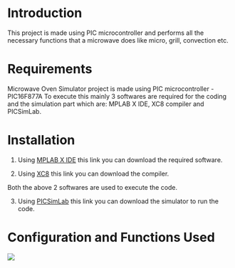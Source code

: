 # Introduction
This project is made using PIC microcontroller and performs all the necessary functions that a microwave does like micro, grill, convection etc. 

# Requirements 
Microwave Oven Simulator project is made using PIC microcontroller - PIC16F877A To execute this mainly 3 softwares are required for the coding and the simulation part which are: MPLAB X IDE, XC8 compiler and PICSimLab.

# Installation

1. Using [MPLAB X IDE](https://www.microchip.com/en-us/development-tools-tools-and-software/mplab-x-ide?gclid=Cj0KCQjwvO2IBhCzARIsALw3ASpGLTql48KbkHFrHpiD5FIr3GGTePNZNGu0uS3KR4fX1jLg8zOY_4EaArDFEALw_wcB) this link you can download the required software.

2. Using [XC8](https://www.microchip.com/en-us/development-tools-tools-and-software/mplab-xc-compilers#tabs) this link you can download the compiler.

Both the above 2 softwares are used to execute the code.

3. Using [PICSimLab](https://sourceforge.net/projects/picsim/) this link you can download the simulator to run the code.

# Configuration and Functions Used

<img src = "Images/github-modes.PNG">

